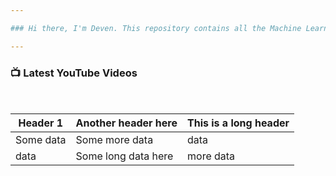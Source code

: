 ```yaml
---

### Hi there, I'm Deven. This repository contains all the Machine Learning Case Studies I have completed 

---
```



### 📺 Latest YouTube Videos


<br/>

| Header 1  | Another header here | This is a long header |
| --------  | ------------------- | --------------------- |
| Some data | Some more data      | data                  | 
| data      | Some long data here | more data             | 



